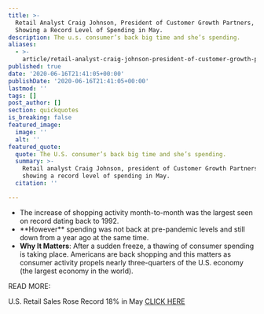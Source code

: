 ```yaml
---
title: >-
  Retail Analyst Craig Johnson, President of Customer Growth Partners, on Data
  Showing a Record Level of Spending in May.
description: The u.s. consumer’s back big time and she’s spending.
aliases:
  - >-
    article/retail-analyst-craig-johnson-president-of-customer-growth-partners-on-data-showing-a-record-level-of-spending-in-may/
published: true
date: '2020-06-16T21:41:05+00:00'
publishDate: '2020-06-16T21:41:05+00:00'
lastmod: ''
tags: []
post_author: []
section: quickquotes
is_breaking: false
featured_image:
  image: ''
  alt: ''
featured_quote:
  quote: The U.S. consumer’s back big time and she’s spending.
  summary: >-
    Retail analyst Craig Johnson, president of Customer Growth Partners, on data
    showing a record level of spending in May.
  citation: ''

---
```

*   The increase of shopping activity month-to-month was the largest seen on record dating back to 1992.
*   \*\*However\*\* spending was not back at pre-pandemic levels and still down from a year ago at the same time.
*   **Why It Matters**: After a sudden freeze, a thawing of consumer spending is taking place. Americans are back shopping and this matters as consumer activity propels nearly three-quarters of the U.S. economy (the largest economy in the world).

READ MORE:

U.S. Retail Sales Rose Record 18% in May [CLICK HERE](https://www.wsj.com/articles/shoppers-returned-in-may-likely-spurring-increased-retail-sales-11592299802)